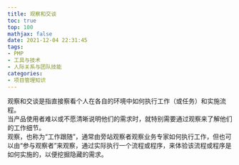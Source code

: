 ```yaml
---
title: 观察和交谈
toc: true
top: 100
mathjax: false
date: 2021-12-04 22:31:45
tags:
- PMP
- 工具与技术
- 人际关系与团队技能
categories:
- 项目管理知识
---
```

观察和交谈是指直接察看个人在各自的环境中如何执行工作（或任务）和实施流程。  
当产品使用者难以或不愿清晰说明他们的需求时，就特别需要通过观察来了解他们的工作细节。  
观察，也称为“工作跟随”，通常由旁站观察者观察业务专家如何执行工作，但也可以由“参与观察者”来观察，通过实际执行一个流程或程序，来体验该流程或程序是如何实施的，以便挖掘隐藏的需求。
